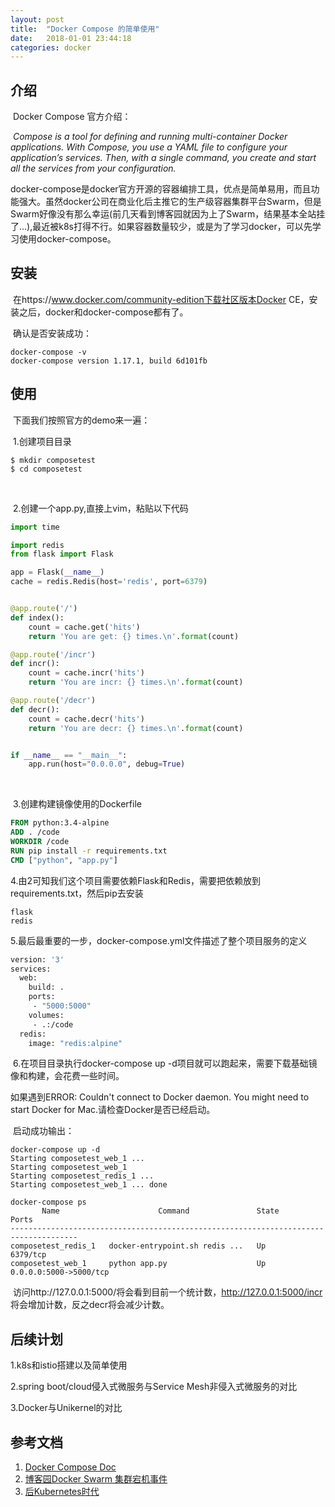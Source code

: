 ```yaml
---
layout: post
title:  "Docker Compose 的简单使用"
date:   2018-01-01 23:44:18
categories: docker
---
```


## 介绍

​	Docker Compose 官方介绍：

​	*Compose is a tool for defining and running multi-container Docker applications. With Compose, you use a YAML file to configure your application’s services. Then, with a single command, you create and start all the services from your configuration.*

​	docker-compose是docker官方开源的容器编排工具，优点是简单易用，而且功能强大。虽然docker公司在商业化后主推它的生产级容器集群平台Swarm，但是Swarm好像没有那么幸运(前几天看到博客园就因为上了Swarm，结果基本全站挂了…),最近被k8s打得不行。如果容器数量较少，或是为了学习docker，可以先学习使用docker-compose。



## 安装

​	在https://www.docker.com/community-edition下载社区版本Docker CE，安装之后，docker和docker-compose都有了。

​	确认是否安装成功：

``` shell
docker-compose -v
docker-compose version 1.17.1, build 6d101fb
```



## 使用

​	下面我们按照官方的demo来一遍：

​	1.创建项目目录

```shell
$ mkdir composetest
$ cd composetest
```

​	

​	2.创建一个app.py,直接上vim，粘贴以下代码

```python
import time

import redis
from flask import Flask

app = Flask(__name__)
cache = redis.Redis(host='redis', port=6379)


@app.route('/')
def index():
    count = cache.get('hits')
    return 'You are get: {} times.\n'.format(count)

@app.route('/incr')
def incr():
    count = cache.incr('hits')
    return 'You are incr: {} times.\n'.format(count)

@app.route('/decr')
def decr():
    count = cache.decr('hits')
    return 'You are decr: {} times.\n'.format(count)


if __name__ == "__main__":
    app.run(host="0.0.0.0", debug=True)

```

​	

​	3.创建构建镜像使用的Dockerfile

```dockerfile
FROM python:3.4-alpine
ADD . /code
WORKDIR /code
RUN pip install -r requirements.txt
CMD ["python", "app.py"]
```



​	4.由2可知我们这个项目需要依赖Flask和Redis，需要把依赖放到requirements.txt，然后pip去安装

```shell
flask
redis
```



​	5.最后最重要的一步，docker-compose.yml文件描述了整个项目服务的定义

```dockerfile
version: '3'
services:
  web:
    build: .
    ports:
     - "5000:5000"
    volumes:
     - .:/code
  redis:
    image: "redis:alpine"
```

​	6.在项目目录执行docker-compose up -d项目就可以跑起来，需要下载基础镜像和构建，会花费一些时间。

如果遇到ERROR: Couldn't connect to Docker daemon. You might need to start Docker for Mac.请检查Docker是否已经启动。

​	启动成功输出：

```shell
docker-compose up -d
Starting composetest_web_1 ...
Starting composetest_web_1
Starting composetest_redis_1 ...
Starting composetest_web_1 ... done
```

```shell
docker-compose ps
       Name                      Command               State           Ports
-------------------------------------------------------------------------------------
composetest_redis_1   docker-entrypoint.sh redis ...   Up      6379/tcp
composetest_web_1     python app.py                    Up      0.0.0.0:5000->5000/tcp
```

​	访问http://127.0.0.1:5000/将会看到目前一个统计数，http://127.0.0.1:5000/incr 将会增加计数，反之decr将会减少计数。



## 后续计划

1.k8s和istio搭建以及简单使用

2.spring boot/cloud侵入式微服务与Service Mesh非侵入式微服务的对比

3.Docker与Unikernel的对比



## 参考文档

1. [Docker Compose Doc](https://docs.docker.com/compose/overview/)
2. [博客园Docker Swarm 集群宕机事件](http://www.cnblogs.com/cmt/p/8143854.html)
3. [后Kubernetes时代](http://mp.weixin.qq.com/s?__biz=MjM5MDE0Mjc4MA==&mid=2651000439&idx=1&sn=df791ea111ecf6237ca1fabad9142d45&chksm=bdbef6248ac97f326cf1efd16056538e8c43d94805ee0040bfee9033ce38b508bcc035ca766d&mpshare=1&scene=23&srcid=0109DQ37i2cMeL8mKtd7LcTW#rd)

